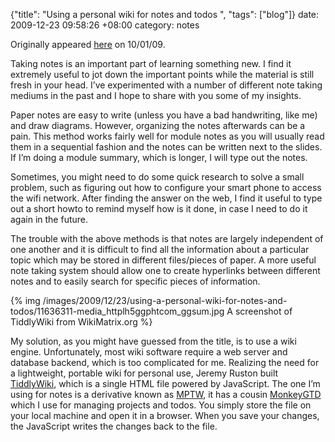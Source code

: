 {"title": "Using a personal wiki for notes and todos  ", "tags": ["blog"]}
date: 2009-12-23 09:58:26 +08:00
category: notes

Originally appeared
[here](http://nusschoolofcomputing.blogspot.com/2009/01/using-personal-wiki-for-notes-and-todos.html)
on 10/01/09.<p>Taking notes is an important part of learning something new. I
find it extremely useful to jot down the important points while the material is
still fresh in your head. I’ve experimented with a number of different note
taking mediums in the past and I hope to share with you some of my
insights.

Paper notes are easy to write (unless you have a bad handwriting, like me) and
draw diagrams. However, organizing the notes afterwards can be a pain. This
method works fairly well for module notes as you will usually read them in a
sequential fashion and the notes can be written next to the slides. If I’m
doing a module summary, which is longer, I will type out the notes.

Sometimes, you might need to do some quick research to solve a small problem,
such as figuring out how to configure your smart phone to access the wifi
network. After finding the answer on the web, I find it useful to type out a
short howto to remind myself how is it done, in case I need to do it again in
the future.

The trouble with the above methods is that notes are largely independent of
one another and it is difficult to find all the information about a particular
topic which may be stored in different files/pieces of paper. A more useful
note taking system should allow one to create hyperlinks between different
notes and to easily search for specific pieces of information.

{% img /images/2009/12/23/using-a-personal-wiki-for-notes-and-todos/11636311-media_httplh5ggphtcom_ggsum.jpg A screenshot of TiddlyWiki from WikiMatrix.org %}

My solution, as you might have guessed from the title, is to use a wiki
engine. Unfortunately, most wiki software require a web server and database
backend, which is too complicated for me. Realizing the need for a lightweight,
portable wiki for personal use, Jeremy Ruston built
[TiddlyWiki](http://www.tiddlywiki.com/), which is a single HTML file powered
by JavaScript. The one I’m using for notes is a derivative known as
[MPTW](http://mptw.tiddlyspot.com/), it has a cousin
[MonkeyGTD](http://monkeygtd.tiddlyspot.com/) which I use for managing projects
and todos. You simply store the file on your local machine and open it in a
browser. When you save your changes, the JavaScript writes the changes back to
the file.
